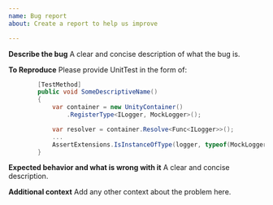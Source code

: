 ```yaml
---
name: Bug report
about: Create a report to help us improve

---
```


**Describe the bug**
A clear and concise description of what the bug is.

**To Reproduce**
Please provide UnitTest in the form of:
```C#
        [TestMethod]
        public void SomeDescriptiveName()
        {
            var container = new UnityContainer()
                .RegisterType<ILogger, MockLogger>();

            var resolver = container.Resolve<Func<ILogger>>();
            ...
            AssertExtensions.IsInstanceOfType(logger, typeof(MockLogger));
        }
```

**Expected behavior and what is wrong with it**
A clear and concise description.

**Additional context**
Add any other context about the problem here.
